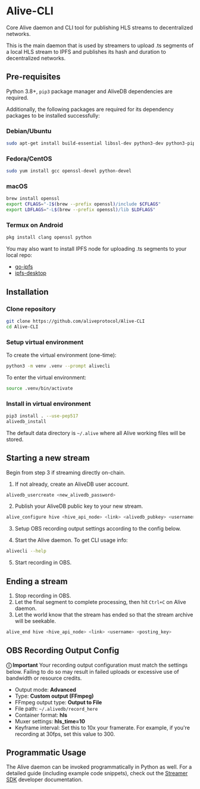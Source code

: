 # Alive-CLI

Core Alive daemon and CLI tool for publishing HLS streams to decentralized networks.

This is the main daemon that is used by streamers to upload .ts segments of a local HLS stream to IPFS and publishes its hash and duration to decentralized networks.

## Pre-requisites

Python 3.8+, `pip3` package manager and AliveDB dependencies are required.

Additionally, the following packages are required for its dependency packages to be installed successfully:

### Debian/Ubuntu
```bash
sudo apt-get install build-essential libssl-dev python3-dev python3-pip python3-setuptools
```

### Fedora/CentOS
```bash
sudo yum install gcc openssl-devel python-devel
```

### macOS
```bash
brew install openssl
export CFLAGS="-I$(brew --prefix openssl)/include $CFLAGS"
export LDFLAGS="-L$(brew --prefix openssl)/lib $LDFLAGS"
```

### Termux on Android
```bash
pkg install clang openssl python
```

You may also want to install IPFS node for uploading .ts segments to your local repo:
* [go-ipfs](https://dist.ipfs.io/#go-ipfs)
* [ipfs-desktop](https://github.com/ipfs-shipyard/ipfs-desktop/releases)

## Installation

### Clone repository
```bash
git clone https://github.com/aliveprotocol/Alive-CLI
cd Alive-CLI
```

### Setup virtual environment

To create the virtual environment (one-time):
```bash
python3 -m venv .venv --prompt alivecli
```

To enter the virtual environment:
```bash
source .venv/bin/activate
```

### Install in virtual environment
```bash
pip3 install . --use-pep517
alivedb_install
```

The default data directory is `~/.alive` where all Alive working files will be stored.

## Starting a new stream

Begin from step 3 if streaming directly on-chain.

1. If not already, create an AliveDB user account.
```bash
alivedb_usercreate <new_alivedb_password>
```

2. Publish your AliveDB public key to your new stream.
```bash
alive_configure hive <hive_api_node> <link> <alivedb_pubkey> <username> <posting_key>
```

3. Setup OBS recording output settings according to the config below.

4. Start the Alive daemon. To get CLI usage info:
```bash
alivecli --help
```

5. Start recording in OBS.

## Ending a stream

1. Stop recording in OBS.
2. Let the final segment to complete processing, then hit `Ctrl+C` on Alive daemon.
3. Let the world know that the stream has ended so that the stream archive will be seekable.

```bash
alive_end hive <hive_api_node> <link> <username> <posting_key>
```

## OBS Recording Output Config

**ⓘ Important**
Your recording output configuration must match the settings below. Failing to do so may result in failed uploads or excessive use of bandwidth or resource credits.

- Output mode: **Advanced**
- Type: **Custom output (FFmpeg)**
- FFmpeg output type: **Output to File**
- File path: `~/.alivedb/record_here`
- Container format: **hls**
- Muxer settings: **hls_time=10**
- Keyframe interval: Set this to 10x your framerate. For example, if you're recording at 30fps, set this value to 300.

## Programmatic Usage

The Alive daemon can be invoked programmatically in Python as well. For a detailed guide (including example code snippets), check out the [Streamer SDK](https://aliveprotocol.com/docs/develop/streamer-sdk) developer documentation.